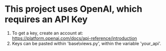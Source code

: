 # This project uses OpenAI, which requires an API Key
1. To get a key, create an account at: https://platform.openai.com/docs/api-reference/introduction
2. Keys can be pasted within 'base\views.py', within the variable 'your_api'.